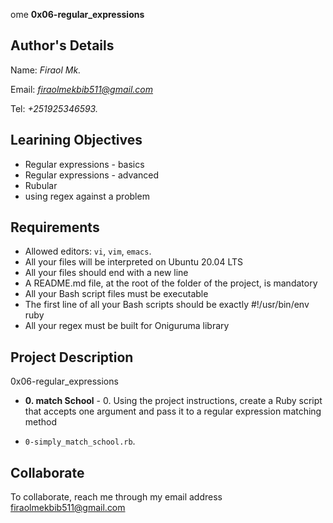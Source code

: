 ome
**0x06-regular_expressions**

## Author's Details
Name: *Firaol Mk.*

Email: *firaolmekbib511@gmail.com*

Tel: *+251925346593.*

## Learining Objectives
*   Regular expressions - basics
*   Regular expressions - advanced
*   Rubular
*   using regex against a problem

##  Requirements
*   Allowed editors: `vi`, `vim`, `emacs`.
*   All your files will be interpreted on Ubuntu 20.04 LTS
*   All your files should end with a new line
*   A README.md file, at the root of the folder of the project, is mandatory
*   All your Bash script files must be executable
*   The first line of all your Bash scripts should be exactly #!/usr/bin/env ruby
*   All your regex must be built for Oniguruma library

## Project Description
0x06-regular_expressions

* **0. match School** - 0. Using the project instructions, create a Ruby script that accepts one argument and pass it to a regular expression matching method
 - `0-simply_match_school.rb`.

## Collaborate

To collaborate, reach me through my email address firaolmekbib511@gmail.com
